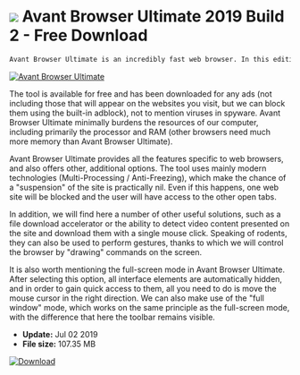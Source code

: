 # ![](https://cdn.softexe.net/static/icon/f/avant-browser-ultimate-9788.png) Avant Browser Ultimate 2019 Build 2 - Free Download

```sh
Avant Browser Ultimate is an incredibly fast web browser. In this edition, Ultimate also includes Internet Explorer, Chrome and Firefox rendering engines, which we can switch between at any time.
```
[![Avant Browser Ultimate](https://gallery.dpcdn.pl/imgc/Tools/85110/g_-_420x350_1.5_-_x3636ecbb-64c7-47ed-a2d8-9edfda3497eb.jpg)](https://softexe.net/win/internet/browsers/avant-browser-ultimate:aghh.html)

The tool is available for free and has been downloaded for any ads (not including those that will appear on the websites you visit, but we can block them using the built-in adblock), not to mention viruses in spyware. Avant Browser Ultimate minimally burdens the resources of our computer, including primarily the processor and RAM (other browsers need much more memory than Avant Browser Ultimate).
 
 Avant Browser Ultimate provides all the features specific to web browsers, and also offers other, additional options. The tool uses mainly modern technologies (Multi-Processing / Anti-Freezing), which make the chance of a "suspension" of the site is practically nil. Even if this happens, one web site will be blocked and the user will have access to the other open tabs.
 
 In addition, we will find here a number of other useful solutions, such as a file download accelerator or the ability to detect video content presented on the site and download them with a single mouse click. Speaking of rodents, they can also be used to perform gestures, thanks to which we will control the browser by "drawing" commands on the screen.
 
 It is also worth mentioning the full-screen mode in Avant Browser Ultimate. After selecting this option, all interface elements are automatically hidden, and in order to gain quick access to them, all you need to do is move the mouse cursor in the right direction. We can also make use of the "full window" mode, which works on the same principle as the full-screen mode, with the difference that here the toolbar remains visible.


- **Update:** Jul 02 2019
- **File size:** 107.35 MB

[![Download](https://cdn.softexe.net/static/img/download.png)](https://softexe.net/win/internet/browsers/avant-browser-ultimate:aghh.html)

